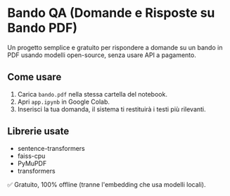 # Bando QA (Domande e Risposte su Bando PDF)

Un progetto semplice e gratuito per rispondere a domande su un bando in PDF usando modelli open-source, senza usare API a pagamento.

## Come usare

1. Carica `bando.pdf` nella stessa cartella del notebook.
2. Apri `app.ipynb` in Google Colab.
3. Inserisci la tua domanda, il sistema ti restituirà i testi più rilevanti.

## Librerie usate
- sentence-transformers
- faiss-cpu
- PyMuPDF
- transformers

✅ Gratuito, 100% offline (tranne l'embedding che usa modelli locali).
